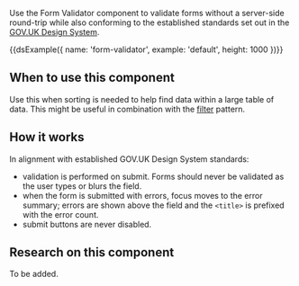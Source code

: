 Use the Form Validator component to validate forms without a server-side round-trip while also conforming to the established standards set out in the [GOV.UK Design System](https://design-system.service.gov.uk/).

{{dsExample({
  name: 'form-validator',
  example: 'default',
  height: 1000
})}}

## When to use this component

Use this when sorting is needed to help find data within a large table of data. This might be useful in combination with the [filter](/patterns/filter-a-list) pattern.

## How it works

In alignment with established GOV.UK Design System standards:

* validation is performed on submit. Forms should never be validated as the user types or blurs the field.
* when the form is submitted with errors, focus moves to the error summary; errors are shown above the field and the `<title>` is prefixed with the error count.
* submit buttons are never disabled.

## Research on this component

To be added.